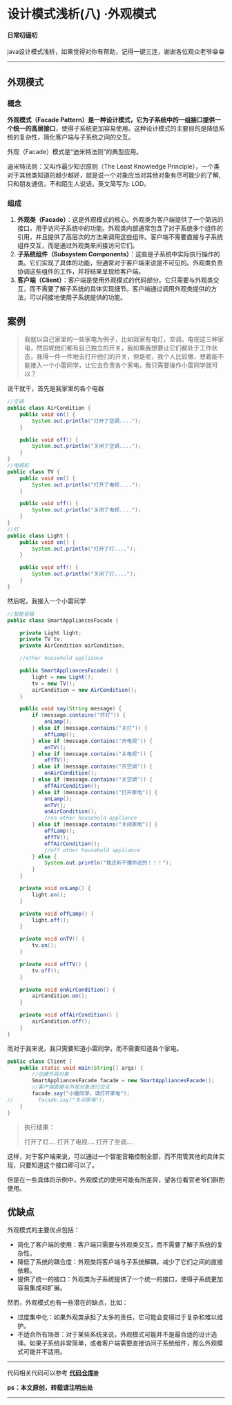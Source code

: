 # 设计模式浅析(八) ·外观模式

#### 日常叨逼叨

java设计模式浅析，如果觉得对你有帮助，记得一键三连，谢谢各位观众老爷😁😁



---



## 外观模式

### 概念

**外观模式（Facade Pattern）**是一种设计模式，它为子系统中的一组接口提供一个**统一的高层接口**，使得子系统更加容易使用。这种设计模式的主要目的是降低系统的复杂性，简化客户端与子系统之间的交互。

外观（Facade）模式是“迪米特法则”的典型应用。

迪米特法则：又叫作最少知识原则（The Least Knowledge Principle），一个类对于其他类知道的越少越好，就是说一个对象应当对其他对象有尽可能少的了解,只和朋友通信，不和陌生人说话。英文简写为: LOD。

### 组成

1. **外观类（Facade）**：这是外观模式的核心。外观类为客户端提供了一个简洁的接口，用于访问子系统中的功能。外观类内部通常包含了对子系统多个组件的引用，并且提供了高层次的方法来调用这些组件。客户端不需要直接与子系统组件交互，而是通过外观类来间接访问它们。
2. **子系统组件（Subsystem Components）**：这些是子系统中实际执行操作的类。它们实现了具体的功能，但通常对于客户端来说是不可见的。外观类负责协调这些组件的工作，并将结果呈现给客户端。
3. **客户端（Client）**：客户端是使用外观模式的代码部分。它只需要与外观类交互，而不需要了解子系统的具体实现细节。客户端通过调用外观类提供的方法，可以间接地使用子系统提供的功能。

## 案例

> 我就以自己家里的一些家电为例子，比如我家有电灯，空调，电视这三种家电，然后呢他们都有自己独立的开关，我如果我想要让它们都处于工作状态，我得一件一件地去打开他们的开关，但是呢，我个人比较懒，想着能不能接入一个小雷同学，让它去负责各个家电，我只需要操作小雷同学就可以？

说干就干，首先是我家里的各个电器

```java
//空调
public class AirCondition {
    public void on() {
        System.out.println("打开了空调....");
    }

    public void off() {
        System.out.println("关闭了空调....");
    }
}
//电视机
public class TV {
    public void on() {
        System.out.println("打开了电视....");
    }

    public void off() {
        System.out.println("关闭了电视....");
    }
}
//灯
public class Light {
    public void on() {
        System.out.println("打开了灯....");
    }

    public void off() {
        System.out.println("关闭了灯....");
    }
}
```

然后呢，我接入一个小雷同学

```java
//智能音箱
public class SmartAppliancesFacade {

    private Light light;
    private TV tv;
    private AirCondition airCondition;

    //other household appliance

    public SmartAppliancesFacade() {
        light = new Light();
        tv = new TV();
        airCondition = new AirCondition();
    }

    public void say(String message) {
        if (message.contains("开灯")) {
            onLamp();
        } else if (message.contains("关灯")) {
            offLamp();
        } else if (message.contains("开电视")) {
            onTV();
        } else if (message.contains("关电视")) {
            offTV();
        } else if (message.contains("开空调")) {
            onAirCondition();
        } else if (message.contains("关空调")) {
            offAirCondition();
        } else if (message.contains("打开家电")) {
            onLamp();
            onTV();
            onAirCondition();
            //on other household appliance
        } else if (message.contains("关闭家电")) {
            offLamp();
            offTV();
            offAirCondition();
            //off other household appliance
        } else {
            System.out.println("我还听不懂你说的！！！");
        }
    }

    private void onLamp() {
        light.on();
    }

    private void offLamp() {
        light.off();
    }

    private void onTV() {
        tv.on();
    }

    private void offTV() {
        tv.off();
    }

    private void onAirCondition() {
        airCondition.on();
    }

    private void offAirCondition() {
        airCondition.off();
    }
}
```

而对于我来说，我只需要知道小雷同学，而不需要知道各个家电。

```java
public class Client {
    public static void main(String[] args) {
        //创建外观对象
        SmartAppliancesFacade facade = new SmartAppliancesFacade();
        //客户端直接与外观对象进行交互
        facade.say("小雷同学，请打开家电");
//        facade.say("关闭家电");
    }
}
```

> 执行结果：
>
> 打开了灯....
> 打开了电视....
> 打开了空调....

这样，对于客户端来说，可以通过一个智能音箱控制全部，而不用管其他的具体实现，只要知道这个接口即可以了。

但是在一些具体的示例中，外观模式的使用可能有所差异，望各位看官老爷们斟酌使用。

## 优缺点

外观模式的主要优点包括：

- 简化了客户端的使用：客户端只需要与外观类交互，而不需要了解子系统的复杂性。
- 降低了系统的耦合度：外观类将客户端与子系统解耦，减少了它们之间的直接依赖。
- 提供了统一的接口：外观类为子系统提供了一个统一的接口，使得子系统更加容易集成和扩展。

然而，外观模式也有一些潜在的缺点，比如：

- 过度集中化：如果外观类承担了太多的责任，它可能会变得过于复杂和难以维护。
- 不适合所有场景：对于某些系统来说，外观模式可能并不是最合适的设计选择。如果子系统非常简单，或者客户端需要直接访问子系统组件，那么外观模式可能并不适用。

---

代码相关代码可以参考 **[代码仓库🌐](https://gitee.com/jerrylau213/DesignPatterns)**

**ps：本文原创，转载请注明出处**

---